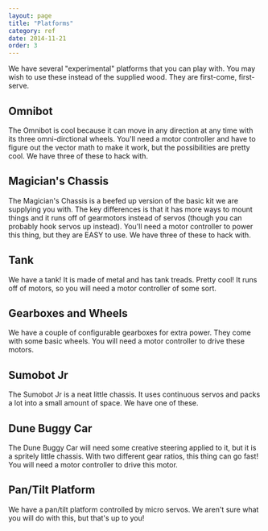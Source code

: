 ```yaml
---
layout: page
title: "Platforms"
category: ref
date: 2014-11-21
order: 3
---
```


We have several "experimental" platforms that you can play with.  You may wish to use these instead of the supplied wood.  They are first-come, first-serve.

## Omnibot
The Omnibot is cool because it can move in any direction at any time with its three omni-dirctional wheels.  You'll need a motor controller and have to figure out the vector math to make it work, but the possibilities are pretty cool.  We have three of these to hack with.

## Magician's Chassis
The Magician's Chassis is a beefed up version of the basic kit we are supplying you with.  The key differences is that it has more ways to mount things and it runs off of gearmotors instead of servos (though you can probably hook servos up instead).  You'll need a motor controller to power this thing, but they are EASY to use.  We have three of these to hack with.

## Tank
We have a tank!  It is made of metal and has tank treads.  Pretty cool!  It runs off of motors, so you will need a motor controller of some sort.

## Gearboxes and Wheels
We have a couple of configurable gearboxes for extra power.  They come with some basic wheels.  You will need a motor controller to drive these motors.

## Sumobot Jr
The Sumobot Jr is a neat little chassis.  It uses continuous servos and packs a lot into a small amount of space.  We have one of these.

## Dune Buggy Car
The Dune Buggy Car will need some creative steering applied to it, but it is a spritely little chassis.  With two different gear ratios, this thing can go fast!  You will need a motor controller to drive this motor.

## Pan/Tilt Platform
We have a pan/tilt platform controlled by micro servos.  We aren't sure what you will do with this, but that's up to you!
